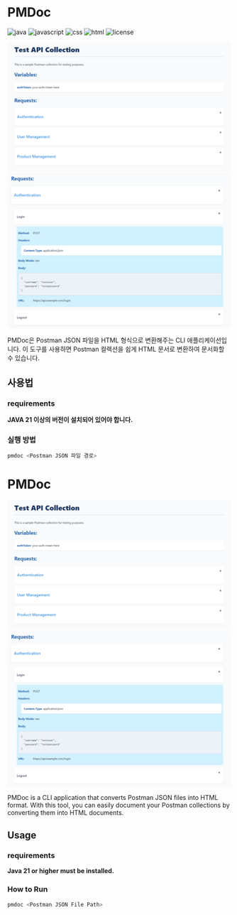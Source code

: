 # PMDoc
![java](https://img.shields.io/badge/java-21-red)
![javascript](https://img.shields.io/badge/javascript-ES6+-yellow)
![css](https://img.shields.io/badge/css-3-blue)
![html](https://img.shields.io/badge/html-5-orange)
![license](https://img.shields.io/badge/license-MIT-green)

![main1](/images/main1.png)
![main2](/images/main2.png)

PMDoc은 Postman JSON 파일을 HTML 형식으로 변환해주는 CLI 애플리케이션입니다. 이 도구를 사용하면 Postman 컬렉션을 쉽게 HTML 문서로 변환하여 문서화할 수 있습니다.

## 사용법

### requirements
**JAVA 21 이상의 버전이 설치되어 있어야 합니다.**

### 실행 방법

```bash
pmdoc <Postman JSON 파일 경로>
```
# PMDoc
![main1](/images/main1.png)
![main2](/images/main2.png)

PMDoc is a CLI application that converts Postman JSON files into HTML format. With this tool, you can easily document your Postman collections by converting them into HTML documents.

## Usage

### requirements
**Java 21 or higher must be installed.**

### How to Run

```bash
pmdoc <Postman JSON File Path>
```